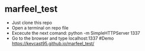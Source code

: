 # marfeel_test


- Just clone this repo
- Open a terminal on repo file 
- Excecute the next comand: python -m SimpleHTTPServer 1337
- Go to the browser and type localhost:1337
#Demo
  https://kevcast95.github.io/marfeel_test/
